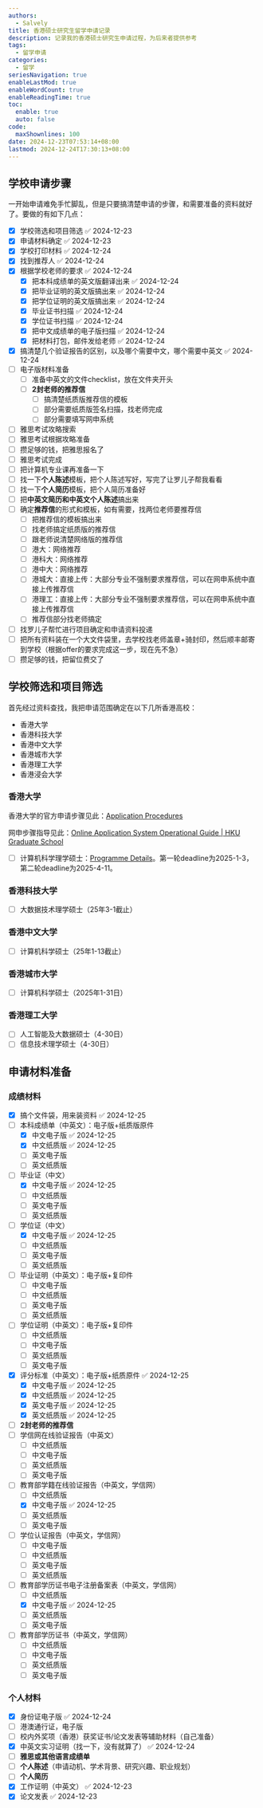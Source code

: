 ```yaml
---
authors:
  - Salvely
title: 香港硕士研究生留学申请记录
description: 记录我的香港硕士研究生申请过程，为后来者提供参考
tags:
  - 留学申请
categories:
  - 留学
seriesNavigation: true
enableLastMod: true
enableWordCount: true
enableReadingTime: true
toc:
  enable: true
  auto: false
code:
  maxShownlines: 100
date: 2024-12-23T07:53:14+08:00
lastmod: 2024-12-24T17:30:13+08:00
---
```


<!--more-->

## 学校申请步骤

一开始申请难免手忙脚乱，但是只要搞清楚申请的步骤，和需要准备的资料就好了。要做的有如下几点：

- [x] 学校筛选和项目筛选 ✅ 2024-12-23
- [x] 申请材料确定 ✅ 2024-12-23
- [x] 学校打印材料 ✅ 2024-12-24
- [x] 找到推荐人 ✅ 2024-12-24
- [x] 根据学校老师的要求 ✅ 2024-12-24
	- [x] 把本科成绩单的英文版翻译出来 ✅ 2024-12-24
	- [x] 把毕业证明的英文版搞出来 ✅ 2024-12-24
	- [x] 把学位证明的英文版搞出来 ✅ 2024-12-24
	- [x] 毕业证书扫描 ✅ 2024-12-24
	- [x] 学位证书扫描 ✅ 2024-12-24
	- [x] 把中文成绩单的电子版扫描 ✅ 2024-12-24
	- [x] 把材料打包，邮件发给老师 ✅ 2024-12-24
- [x] 搞清楚几个验证报告的区别，以及哪个需要中文，哪个需要中英文 ✅ 2024-12-24
- [ ] 电子版材料准备
	- [ ] 准备中英文的文件checklist，放在文件夹开头
	- [ ] **2封老师的推荐信**
		- [ ] 搞清楚纸质版推荐信的模板
		- [ ] 部分需要纸质版签名扫描，找老师完成
		- [ ] 部分需要填写网申系统
- [ ] 雅思考试攻略搜索
- [ ] 雅思考试根据攻略准备
- [ ] 攒足够的钱，把雅思报名了
- [ ] 雅思考试完成
- [ ] 把计算机专业课再准备一下
- [ ] 找一下**个人陈述**模板，把个人陈述写好，写完了让罗儿子帮我看看
- [ ] 找一下**个人简历**模板，把个人简历准备好
- [ ] 把**中英文简历和中英文个人陈述**搞出来
- [ ] 确定**推荐信**的形式和模板，如有需要，找两位老师要推荐信
	- [ ] 把推荐信的模板搞出来
	- [ ] 找老师搞定纸质版的推荐信
	- [ ] 跟老师说清楚网络版的推荐信
	- [ ] 港大：网络推荐
	- [ ] 港科大：网络推荐
	- [ ] 港中大：网络推荐
	- [ ] 港城大：直接上传：大部分专业不强制要求推荐信，可以在网申系统中直接上传推荐信
	- [ ] 港理工：直接上传：大部分专业不强制要求推荐信，可以在网申系统中直接上传推荐信
	- [ ] 推荐信部分找老师搞定
- [ ] 找罗儿子帮忙进行项目确定和申请资料投递
- [ ] 把所有资料装在一个大文件袋里，去学校找老师盖章+骑封印，然后顺丰邮寄到学校（根据offer的要求完成这一步，现在先不急）
- [ ] 攒足够的钱，把留位费交了

## 学校筛选和项目筛选

首先经过资料查找，我把申请范围确定在以下几所香港高校：

- 香港大学
- 香港科技大学
- 香港中文大学
- 香港城市大学
- 香港理工大学
- 香港浸会大学

### 香港大学

香港大学的官方申请步骤见此：[Application Procedures](https://portal.hku.hk/tpg-admissions/applying/application-procedures)

网申步骤指导见此：[Online Application System Operational Guide | HKU Graduate School](https://gradsch.hku.hk/prospective_students/application/how_to_apply/operational_guide)

- [ ] 计算机科学理学硕士：[Programme Details](https://portal.hku.hk/tpg-admissions/programme-details?programme=master-of-science-in-computer-science-general-stream-cds&mode=1)。第一轮deadline为2025-1-3，第二轮deadline为2025-4-11。

### 香港科技大学

- [ ] 大数据技术理学硕士（25年3-1截止）

### 香港中文大学

- [ ] 计算机科学硕士（25年1-13截止）

### 香港城市大学

- [ ] 计算机科学硕士（2025年1-31日）

### 香港理工大学

- [ ] 人工智能及大数据硕士（4-30日）
- [ ] 信息技术理学硕士（4-30日）

## 申请材料准备

### 成绩材料

- [x] 搞个文件袋，用来装资料 ✅ 2024-12-25
- [ ] 本科成绩单（中英文）：电子版+纸质版原件
	- [x] 中文电子版 ✅ 2024-12-25
	- [x] 中文纸质版 ✅ 2024-12-25
	- [ ] 英文电子版
	- [ ] 英文纸质版
- [ ] 毕业证（中文）
	- [x] 中文电子版 ✅ 2024-12-25
	- [ ] 中文纸质版
	- [ ] 英文电子版
	- [ ] 英文纸质版
- [ ] 学位证（中文）
	- [x] 中文电子版 ✅ 2024-12-25
	- [ ] 中文纸质版
	- [ ] 英文电子版
	- [ ] 英文纸质版
- [ ] 毕业证明（中英文）：电子版+复印件
	- [ ] 中文电子版
	- [ ] 中文纸质版
	- [ ] 英文电子版
	- [ ] 英文纸质版
- [ ] 学位证明（中英文）：电子版+复印件
	- [ ] 中文纸质版
	- [ ] 中文电子版
	- [ ] 英文纸质版
	- [ ] 英文电子版
- [x] 评分标准（中英文）：电子版+纸质原件 ✅ 2024-12-25
	- [x] 中文电子版 ✅ 2024-12-25
	- [x] 中文纸质版 ✅ 2024-12-25
	- [x] 英文电子版 ✅ 2024-12-25
	- [x] 英文纸质版 ✅ 2024-12-25
- [ ] **2封老师的推荐信**
- [ ] 学信网在线验证报告（中英文）
	- [ ] 中文纸质版
	- [ ] 中文电子版
	- [ ] 英文纸质版
	- [ ] 英文电子版
- [ ] 教育部学籍在线验证报告（中英文，学信网）
	- [ ] 中文纸质版
	- [x] 中文电子版 ✅ 2024-12-25
	- [ ] 英文纸质版
	- [ ] 英文电子版
- [ ] 学位认证报告（中英文，学信网）
	- [ ] 中文电子版
	- [ ] 中文纸质版
	- [ ] 英文电子版
	- [ ] 英文纸质版
- [ ] 教育部学历证书电子注册备案表（中英文，学信网）
	- [ ] 中文纸质版
	- [x] 中文电子版 ✅ 2024-12-25
	- [ ] 英文纸质版
	- [ ] 英文电子版
- [ ] 教育部学历证书（中英文，学信网）
	- [ ] 中文纸质版
	- [ ] 中文电子版
	- [ ] 英文纸质版
	- [ ] 英文电子版

### 个人材料

- [x] 身份证电子版 ✅ 2024-12-24
- [ ] 港澳通行证，电子版
- [ ] 校内外奖项（香港）获奖证书/论文发表等辅助材料（自己准备）
- [x] 中英文实习证明（找一下，没有就算了） ✅ 2024-12-24
- [ ] **雅思或其他语言成绩单**
- [ ] **个人陈述**（申请动机、学术背景、研究兴趣、职业规划）
- [ ] **个人简历**
- [x] 工作证明（中英文） ✅ 2024-12-23
- [x] 论文发表 ✅ 2024-12-23
